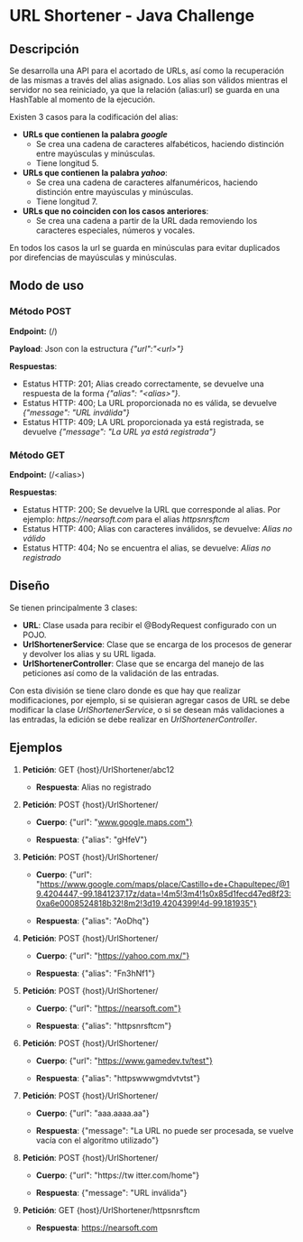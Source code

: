 # URL Shortener - Java Challenge

## Descripción
Se desarrolla una API para el acortado de URLs, así como la recuperación de las mismas a través del alias asignado.
Los alias son válidos mientras el servidor no sea reiniciado, ya que la relación (alias:url) se guarda en una HashTable al momento de la ejecución.

Existen 3 casos para la codificación del alias:
- **URLs que contienen la palabra _google_**
  - Se crea una cadena de caracteres alfabéticos, haciendo distinción entre mayúsculas y minúsculas.
  - Tiene longitud 5.
- **URLs que contienen la palabra _yahoo_**:
  - Se crea una cadena de caracteres alfanuméricos, haciendo distinción entre mayúsculas y minúsculas.
  - Tiene longitud 7.
- **URLs que no coinciden con los casos anteriores**: 
  - Se crea una cadena a partir de la URL dada removiendo los caracteres especiales, números y vocales.

En todos los casos la url se guarda en minúsculas para evitar duplicados por direfencias de mayúsculas y minúsculas.

## Modo de uso

### Método POST
**Endpoint:** (\/)

**Payload**: Json con la estructura _{"url":"\<url\>"}_

**Respuestas**:
- Estatus HTTP: 201; Alias creado correctamente, se devuelve una respuesta de la forma _{"alias": "\<alias\>"}_.
- Estatus HTTP: 400; La URL proporcionada no es válida, se devuelve _{"message": "URL inválida"}_
- Estatus HTTP: 409; LA URL proporcionada ya está registrada, se devuelve _{"message": "La URL ya está registrada"}_

### Método GET
**Endpoint:** (\/\<alias\>)

**Respuestas**:
- Estatus HTTP: 200; Se devuelve la URL que corresponde al alias. Por ejemplo: _https://nearsoft.com_ para el alias _httpsnrsftcm_
- Estatus HTTP: 400; Alias con caracteres inválidos, se devuelve: _Alias no válido_
- Estatus HTTP: 404; No se encuentra el alias, se devuelve: _Alias no registrado_

## Diseño
Se tienen principalmente 3 clases:
- **URL**: Clase usada para recibir el @BodyRequest configurado con un POJO.
- **UrlShortenerService**: Clase que se encarga de los procesos de generar y devolver los alias y su URL ligada.
- **UrlShortenerController**: Clase que se encarga del manejo de las peticiones así como de la validación de las entradas.

Con esta división se tiene claro donde es que hay que realizar modificaciones, por ejemplo, si se quisieran agregar casos de URL se debe modificar la clase _UrlShortenerService_, o si se desean más validaciones a las entradas, la edición se debe realizar en _UrlShortenerController_.

## Ejemplos

1. **Petición**: GET {host}/UrlShortener/abc12

   - **Respuesta**: Alias no registrado

2. **Petición**: POST {host}/UrlShortener/

   - **Cuerpo**: {"url": "www.google.maps.com"}

   - **Respuesta**: {"alias": "gHfeV"}

3. **Petición**: POST {host}/UrlShortener/

   - **Cuerpo**: {"url": "https://www.google.com/maps/place/Castillo+de+Chapultepec/@19.4204447,-99.1841237,17z/data=!4m5!3m4!1s0x85d1fecd47ed8f23:0xa6e0008524818b32!8m2!3d19.4204399!4d-99.181935"}

   - **Respuesta**: {"alias": "AoDhq"}

4. **Petición**: POST {host}/UrlShortener/

   - **Cuerpo**: {"url": "https://yahoo.com.mx/"}

   - **Respuesta**: {"alias": "Fn3hNf1"}

5. **Petición**: POST {host}/UrlShortener/

   - **Cuerpo**: {"url": "https://nearsoft.com"}

   - **Respuesta**: {"alias": "httpsnrsftcm"}

6. **Petición**: POST {host}/UrlShortener/

   - **Cuerpo**: {"url": "https://www.gamedev.tv/test"}

   - **Respuesta**: {"alias": "httpswwwgmdvtvtst"}

7. **Petición**: POST {host}/UrlShortener/

   - **Cuerpo**: {"url": "aaa.aaaa.aa"}

   - **Respuesta**: {"message": "La URL no puede ser procesada, se vuelve vacía con el algoritmo utilizado"}

8. **Petición**: POST {host}/UrlShortener/

   - **Cuerpo**: {"url": "https://tw itter.com/home"}

   - **Respuesta**: {"message": "URL inválida"}

9. **Petición**: GET {host}/UrlShortener/httpsnrsftcm

   - **Respuesta**: https://nearsoft.com
